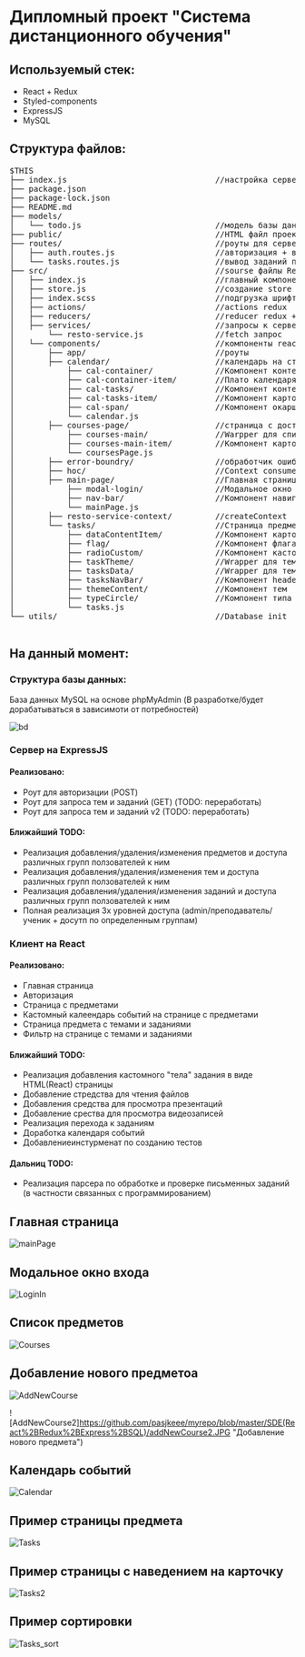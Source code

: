 Дипломный проект "Система дистанционного обучения"
=====================


Используемый стек:
-----------------------------------
* React + Redux
* Styled-components
* ExpressJS
* MySQL

Структура файлов:
-----------------------------------

<pre>
$THIS
├── index.js                               //настройка сервера
├── package.json
├── package-lock.json
├── README.md  
├── models/    
│   └── todo.js                            //модель базы данный sequelize
├── public/                                //HTML файл проекта
├── routes/                                //роуты для серверной части (будет дорабаьываться)
│   ├── auth.routes.js                     //авторизация + вывод предметов
│   └── tasks.routes.js                    //вывод заданий по предмету
├── src/                                   //sourse файлы React
│   ├── index.js                           //главный компонент
│   ├── store.js                           //создание store redux
│   ├── index.scss                         //подгрузка шрифтов + обнуление margin/padding и выставление border-box
│   ├── actions/                           //actions redux
│   ├── reducers/                          //reducer redux + state
│   ├── services/                          //запросы к серверу с фронт части
│       └── resto-service.js               //fetch запрос
│   └── components/                        //компоненты react  
│       ├── app/                           //роуты
│       ├── calendar/                      //календарь на странице с курсами
│           ├── cal-container/             //Компонент контейнер для плато календаря
│           ├── cal-container-item/        //Плато календаря
│           ├── cal-tasks/                 //Компонент контейнер для списка заданий
│           ├── cal-tasks-item/            //Компонент карточки с заданием
│           ├── cal-span/                  //Компонент окаршивания необходимой даты (TODO better)
│           └── calendar.js             
│       ├── courses-page/                  //страница с доступными предметами
│           ├── courses-main/              //Warpper для списка предметов + (fetch запрос при загрузке)
│           ├── courses-main-item/         //Компонент карточки предмета
│           └── coursesPage.js             
│       ├── error-boundry/                 //обработчик ошибок на фронт части (TODO)
│       ├── hoc/                           //Context consumer
│       ├── main-page/                     //Главная страница
│           ├── modal-login/               //Модальное окно для входа
│           ├── nav-bar/                   //Компонент навигационное меню
│           └── mainPage.js                
│       ├── resto-service-context/         //createContext
│       └── tasks/                         //Страница предмета в заданиями
│           ├── dataContentItem/           //Компонент карточки задания
│           ├── flag/                      //Компонент флага типа задания
│           ├── radioCustom/               //Компонент кастомной радиокнопки
│           ├── taskTheme/                 //Wrapper для тем и заданий + фильтр + (fetch запрос при загрузке)
│           ├── tasksData/                 //Wrapper для тем
│           ├── tasksNavBar/               //Компонент header
│           ├── themeContent/              //Компонент тем
│           ├── typeCircle/                //Компонент типа задания
│           └── tasks.js                   
└── utils/                                 //Database init

</pre>


На данный момент:
-----------------------------------

### Структура базы данных:


База данных MySQL на основе phpMyAdmin (В разработке/будет дорабатываться в зависимоти от потребностей)

![bd](https://github.com/pasjkeee/myrepo/blob/master/SDE(React%2BRedux%2BExpress%2BSQL)/bd.JPG "бд")​

### Сервер на ExpressJS

#### Реализовано:

* Роут для авторизации (POST)
* Роут для запроса тем и заданий (GET) (TODO: переработать)
* Роут для запроса тем и заданий v2 (TODO: переработать)

#### Ближайший TODO:

* Реализация добавления/удаления/изменения предметов и доступа различных групп ползователей к ним
* Реализация добавления/удаления/изменения тем и доступа различных групп ползователей к ним
* Реализация добавления/удаления/изменения заданий и доступа различных групп ползователей к ним
* Полная реализация 3х уровней доступа (admin/преподаватель/ученик + досутп по определенным группам)

### Клиент на React

#### Реализовано:

* Главная страница
* Авторизация
* Страница с предметами
* Кастомный калеендарь событий на странице с предметами
* Страница предмета с темами и заданиями
* Фильтр на странице с темами и заданиями

#### Ближайший TODO:

* Реализация добавления кастомного "тела" задания в виде HTML(React) страницы
* Добавление стредства для чтения файлов
* Добавления средства для просмотра презентаций
* Добавление срества для просмотра видеозаписей
* Реализация перехода к заданиям
* Доработка календаря событий 
* Добавлениеинстурменат по созданию тестов

#### Дальниц TODO:

* Реализация парсера по обработке и проверке письменных заданий (в частности связанных с программированием)

Главная страница
-----------------------------------

![mainPage](https://github.com/pasjkeee/myrepo/blob/master/SDE(React%2BRedux%2BExpress%2BSQL)/mainPage%20.JPG "Главная страница")​

Модальное окно входа
-----------------------------------
![LoginIn](https://github.com/pasjkeee/myrepo/blob/master/SDE(React%2BRedux%2BExpress%2BSQL)/logIn.JPG "LogIn")​

Список предметов
-----------------------------------
![Courses](https://github.com/pasjkeee/myrepo/blob/master/SDE(React%2BRedux%2BExpress%2BSQL)/courses.JPG "Список предметов")​

Добавление нового предметоа
-----------------------------------
![AddNewCourse](https://github.com/pasjkeee/myrepo/blob/master/SDE(React%2BRedux%2BExpress%2BSQL)/addNewCourse.JPG "Добавление нового предмета")​

![AddNewCourse2]https://github.com/pasjkeee/myrepo/blob/master/SDE(React%2BRedux%2BExpress%2BSQL)/addNewCourse2.JPG "Добавление нового предмета")​

Календарь событий
-----------------------------------
![Calendar](https://github.com/pasjkeee/myrepo/blob/master/SDE(React%2BRedux%2BExpress%2BSQL)/calendar.JPG "Календарь")​

Пример страницы предмета
-----------------------------------
![Tasks](https://github.com/pasjkeee/myrepo/blob/master/SDE(React%2BRedux%2BExpress%2BSQL)/taskExample.JPG "Пример страницы предмета")​

Пример страницы с наведением на карточку
-----------------------------------
![Tasks2](https://github.com/pasjkeee/myrepo/blob/master/SDE(React%2BRedux%2BExpress%2BSQL)/taskExample2.jpg "Пример страницы предмета")​

Пример сортировки
-----------------------------------
![Tasks_sort](https://github.com/pasjkeee/myrepo/blob/master/SDE(React%2BRedux%2BExpress%2BSQL)/sort.JPG "Пример сортировки")​
